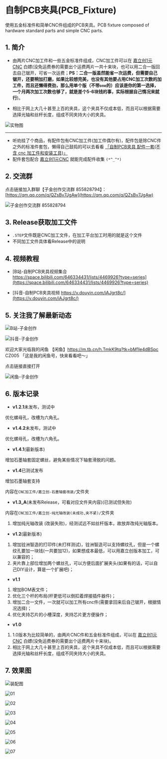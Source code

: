 # 自制PCB夹具(PCB_Fixture)
使用五金标准件和简单CNC件组成的PCB夹具。PCB fixture composed of hardware standard parts and simple CNC parts.

## 1. 简介

- 由两片CNC加工件和一些五金标准件组成，CNC加工件可以在 [嘉立创1元CNC](https://www.jlc-cnc.com/ac/ACUHiDI0/CP2tCHBI) 白嫖(没免运费券的需要出个运费两片一共十来块，也可以用二合一版回去自己锯开，可省一次运费；**PS：二合一版虽然能省一次运费，但需要自己锯开，还要稍加打磨，如果比较想完美，也没有其他要占用CNC加工次数的加工件，而且还懒得费劲，那么用单个版（不带`one`的）应该是你的第一选择，一个月两次加工次数也够了，就是差个5-6块钱的事，实际根据自己情况来就行**)。

- 相比于网上大几十甚至上百的夹具，这个夹具不仅成本低，而且可以根据需要选择光轴和丝杆长度，组成不同夹持大小的夹具。

![实物图](vx_images/v1.1/01_mini.jpg)

---
- 听劝挂了个商品，有配件包有CNC加工件(加工件偶尔有)，配件包是除CNC件之外的标准件套包，懒得自己鼓捣的可以去看看 [「自制PCB夹具 配件一套(不含 cnc 加工件和安装工具)」](http://e.tb.cn/h.gAQCwxIyroVmxB7?tk=MRA93pnvb30)
- 配件套包配合 [嘉立创1元CNC](https://www.jlc-cnc.com/ac/ACUHiDI0/CP2tCHBI) 就能完成配件收集 `(*^_^*)`

## 2. 交流群

点击链接加入群聊【子金创作交流群 855828794】：[https://qm.qq.com/q/QZsBv7JgAw](https://qm.qq.com/q/QZsBv7JgAw)

![子金创作交流群 855828794](vx_images/zijinchuangzuoqq.png)

## 3. Release获取加工文件

- `.STEP`文件既是CNC加工文件，在加工平台加工时用的就是这个文件
- 不同加工文件具体看Release中的说明

## 4. 视频教程

- [B站-自制PCB夹具视频集合 https://space.bilibili.com/646334431/lists/4469926?type=series](https://space.bilibili.com/646334431/lists/4469926?type=series)

- [抖音-自制PCB夹具视频 https://v.douyin.com/iAJgrt8c/](https://v.douyin.com/iAJgrt8c/)

## 5. 关注我了解最新动态

![B站-子金创作](vx_images/bilibilierweima.png)

![抖音-子金创作](vx_images/douyinerweima.png)


欢迎大家光临我的闲鱼 【闲鱼】https://m.tb.cn/h.TmkK9tq?tk=bM1le4dBSpc CZ005 「这是我的闲鱼号，快来看看吧～」

点击链接直接打开

![闲鱼-子金创作](vx_images/xianyuerweima.jpg)


## 6. 版本记录

- **v1.2.1**未发布，测试中

优化螺母孔，改槽为六角孔。

- **v1.4.2**未发布，测试中

优化螺母孔，改槽为六角孔。

- **v1.4.1**(最新版本)

增加石墨轴套固定螺丝，避免某些情况下轴套滑脱的问题。

- **v1.4**已测试发布

增加石墨轴套支持

内容在`CNC加工件/嘉立创-石墨轴套改装/`文件夹

- **v1.3_A**(未发布Release，可看对应文件夹内容)(已测试但失败)

内容在`CNC加工件/嘉立创-纯光轴改装(未成功,夹不紧)/`文件夹

1. 增加纯光轴改装 (改装失败)，经测试远不如丝杆版本，故放弃改纯光轴版本。

- **v1.2**(最新版本)

1. 增加铨洲智造的打印件(未打样测试)，铨洲智造可以支持螺纹孔，但是一个螺纹孔要加一块钱(一共要加12)，如果想成本最低，可以用嘉立创版本加工，可以兼容的；
2. 夹片靠上部位增加两个螺丝孔，可以方便后面扩展夹头(如果有的话，可以自己DIY设计，算是一个扩展吧)；

- **v1.1**

1. 增加BOM表文件；
2. 优化三个杆的布局(杆更低可以倒扣着焊接插件器件)；
3. 增加二合一文件，一次就可以加工所有cnc件(需要拿回来后自己锯开，根据情况选择)；
4. 优化夹持芯片的小槽深度，夹持芯片更方便操作；

- **v1.0**

1. 1.0版本为比较简单的，由两片CNC件和五金标准件组成，可以在 [嘉立创1元CNC](https://www.jlc-cnc.com/ac/ACUHiDI0/CPWXDXgd) 白嫖(没免运费券的需要出个运费两片十来块)。
2. 相比于网上大几十甚至上百的夹具，这个夹具不仅成本低，而且可以根据需要选择光轴和丝杆长度，组成不同夹持大小的夹具。

## 7. 效果图

![装配图](vx_images/v1.1/00.jpg)

![01](vx_images/v1.1/01.jpg)

![02](vx_images/v1.1/02.jpg)

![03](vx_images/v1.1/03.jpg)

![04](vx_images/v1.1/04.jpg)

![05](vx_images/v1.1/05.jpg)

![06](vx_images/v1.1/06.jpg)

![07](vx_images/v1.1/07.jpg)
